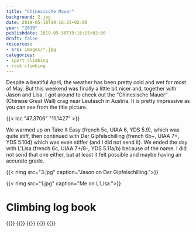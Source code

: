 ```yaml
---
title: "Chinesische Mauer"
background: 2.jpg
date: 2019-05-18T19:16:25+02:00
year: "2019"
publishdate: 2019-05-30T19:16:25+02:00
draft: false
resources:
- src: images/*.jpg
categories:
- sport climbing
- rock climbing
---
```


Despite a beatiful April, the weather has been pretty cold and wet for most of
May. But this weekend was finally a little bit nicer and, together with Jason
and Lisa, I got around to check out the “Chinesische Mauer” (Chinese Great Wall)
crag near Leutasch in Austria.  It is pretty impressive as you can see from the
title picture.

{{< loc "47.3706" "11.1427" >}}

We warmed up on Take It Easy (french 5c, UIAA 6, YDS 5.9), which was quite stiff,
then continued with Der Gipfelschilling (french 6b+, UIAA 7+, YDS 5.10d) which
was even stiffer (and I did not send it). We ended the day with L'Lisa (french
6c, UIAA 7+/8-, YDS 5.11a/b) because of the name. I did not send that one
either, but at least it felt possible and maybe having an accurate grade.

{{< rimg src="3.jpg" caption="Jason on Der Gipfelschilling.">}}

{{< rimg src="1.jpg" caption="Me on L'Lisa.">}}

# Climbing log book

{{<climbs>}}
{{<climb name="Take It Easy" grade="french 5c" style="flash">}}
{{<climb name="Der Gipfelschilling" grade="french 6b+" style="hangdog">}}
{{<climb name="L'Lisa" grade="french 6c" style="hangdog">}}
{{</climbs>}}
